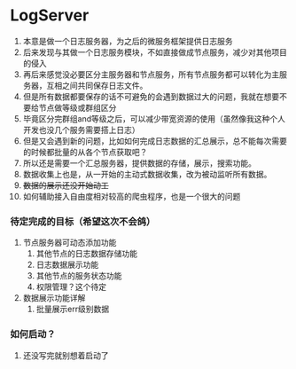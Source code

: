 # LogServer

1. 本意是做一个日志服务器，为之后的微服务框架提供日志服务
2. 后来发现与其做一个日志服务模块，不如直接做成节点服务，减少对其他项目的侵入
3. 再后来感觉没必要区分主服务器和节点服务，所有节点服务都可以转化为主服务器，互相之间共同保存日志文件。
4. 但是所有数据都要保存的话不可避免的会遇到数据过大的问题，我就在想要不要给节点做等级或群组区分
5. 毕竟区分完群组and等级之后，可以减少带宽资源的使用（虽然像我这种个人开发也没几个服务需要搭上日志）
6. 但是又会遇到新的问题，比如如何完成日志数据的汇总展示，总不能每次需要的时候都批量的从各个节点获取吧？
7. 所以还是需要一个汇总服务器，提供数据的存储，展示，搜索功能。
8. 数据收集上也是，从一开始的主动式数据收集，改为被动监听所有数据。
9. ~~数据的展示还没开始动工~~
10. 如何辅助接入自由度相对较高的爬虫程序，也是一个很大的问题


### 待定完成的目标（希望这次不会鸽）
1. 节点服务器可动态添加功能
   1. 其他节点的日志数据存储功能
   2. 日志数据展示功能
   3. 其他节点的服务状态功能
   4. 权限管理？这个待定
2. 数据展示功能详解
   1. 批量展示err级别数据

### 如何启动？
1. 还没写完就别想着启动了